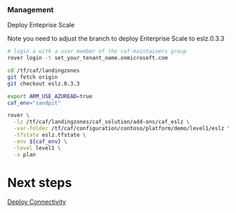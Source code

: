 
### Management
Deploy Enteprise Scale

Note you need to adjust the branch to deploy Enterprise Scale to eslz.0.3.3

```bash
# login a with a user member of the caf-maintainers group
rover login -t set_your_tenant_name.onmicrosoft.com

cd /tf/caf/landingzones
git fetch origin
git checkout eslz.0.3.3

export ARM_USE_AZUREAD=true
caf_env="sandpit"

rover \
  -lz /tf/caf/landingzones/caf_solution/add-ons/caf_eslz \
  -var-folder /tf/caf/configuration/contoso/platform/demo/level1/eslz \
  -tfstate eslz.tfstate \
  -env ${caf_env} \
  -level level1 \
  -a plan

```

# Next steps

 [Deploy Connectivity](../../level2/connectivity/readme.md)
 